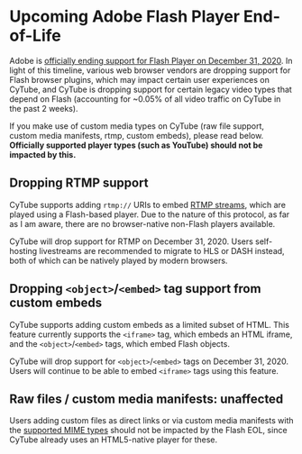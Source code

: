 # Upcoming Adobe Flash Player End-of-Life

Adobe is [officially ending support for Flash Player on December 31,
2020](https://www.adobe.com/products/flashplayer/end-of-life.html).  In light of
this timeline, various web browser vendors are dropping support for Flash
browser plugins, which may impact certain user experiences on CyTube, and CyTube
is dropping support for certain legacy video types that depend on Flash
(accounting for ~0.05% of all video traffic on CyTube in the past 2 weeks).

If you make use of custom media types on CyTube (raw file support, custom media
manifests, rtmp, custom embeds), please read below.  **Officially supported
player types (such as YouTube) should not be impacted by this.**

## Dropping RTMP support

CyTube supports adding `rtmp://` URIs to embed [RTMP
streams](https://en.wikipedia.org/wiki/Real-Time_Messaging_Protocol), which are
played using a Flash-based player.  Due to the nature of this protocol, as far
as I am aware, there are no browser-native non-Flash players available.

CyTube will drop support for RTMP on December 31, 2020.  Users self-hosting
livestreams are recommended to migrate to HLS or DASH instead, both of which can
be natively played by modern browsers.

## Dropping `<object>`/`<embed>` tag support from custom embeds

CyTube supports adding custom embeds as a limited subset of HTML.  This feature
currently supports the `<iframe>` tag, which embeds an HTML iframe, and the
`<object>`/`<embed>` tags, which embed Flash objects.

CyTube will drop support for `<object>`/`<embed>` tags on December 31, 2020.
Users will continue to be able to embed `<iframe>` tags using this feature.

## Raw files / custom media manifests: unaffected

Users adding custom files as direct links or via custom media manifests with the
[supported MIME
types](https://github.com/calzoneman/sync/blob/3.0/docs/custom-media.md#acceptable-mime-types)
should not be impacted by the Flash EOL, since CyTube already uses an
HTML5-native player for these.
